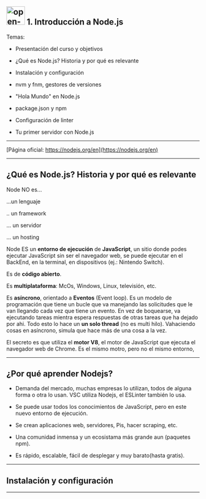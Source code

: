 ## <img width="48" height="48" src="https://img.icons8.com/color/48/open-book--v1.png" alt="open-book--v1"/>  1. Introducción a Node.js

Temas:


- Presentación del curso y objetivos

- ¿Qué es Node.js? Historia y por qué es relevante

- Instalación y configuración

- nvm y fnm, gestores de versiones

- "Hola Mundo" en Node.js

- package.json y npm

- Configuración de linter

- Tu primer servidor con Node.js


---

[Página oficial: https://nodejs.org/en](https://nodejs.org/en)

---

## ¿Qué es Node.js? Historia y por qué es relevante

Node NO es...

...un lenguaje

.. un framework

... un servidor

... un hosting

Node ES un **entorno de ejecución** de **JavaScript**, un sitio donde podes ejecutar JavaScript sin ser el navegador web, se puede ejecutar en el BackEnd, en la terminal, en dispositivos (ej.: Nintendo Switch).

Es de **código abierto**.

Es **multiplataforma**: McOs, Windows, Linux, televisión, etc.

Es **asíncrono**, orientado a **Eventos** (Event loop). Es un modelo de programación que tiene un bucle que va manejando las solicitudes que le van llegando cada vez que tiene un evento. En vez de boquearse, va ejecutando tareas mientra espera respuestas de otras tareas que ha dejado por ahi. Todo esto lo hace un **un solo thread** (no es multi hilo). Vahaciendo cosas en asíncrono, simula que hace más de una cosa a la vez.

El secreto es que utiliza el **motor V8**, el motor de JavaScript que ejecuta el navegador web de Chrome. Es el mismo motro, pero no el mismo entorno,


---

## ¿Por qué aprender Nodejs?

- Demanda del mercado, muchas empresas lo utilizan, todos de alguna forma o otra lo usan. VSC utiliza Nodejs, el ESLinter también lo usa.

- Se puede usar todos los conocimientos de JavaScript, pero en este nuevo entorno de ejecución.

- Se crean aplicaciones web, servidores, Pis, hacer scraping, etc.

- Una comunidad inmensa y un ecosistama más grande aun (paquetes npm).

- Es rápido, escalable, fácil de desplegar y muy barato(hasta gratis).

---

## Instalación y configuración

---